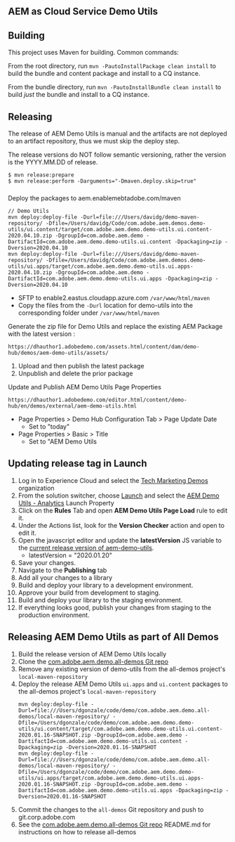 ## AEM as Cloud Service Demo Utils

## Building

This project uses Maven for building. Common commands:

From the root directory, run ``mvn -PautoInstallPackage clean install`` to build the bundle and content package and install to a CQ instance.

From the bundle directory, run ``mvn -PautoInstallBundle clean install`` to build *just* the bundle and install to a CQ instance.

## Releasing

The release of AEM Demo Utils is manual and the artifacts are not deployed to an artifact repository, thus we must skip the deploy step.

The release versions do NOT follow semantic versioning, rather the version is the YYYY.MM.DD of release.

```
$ mvn release:prepare
$ mvn release:perform -Darguments="-Dmaven.deploy.skip=true"
```
###

Deploy the packages to aem.enablemebtadobe.com/maven

```
// Demo Utils
mvn deploy:deploy-file -Durl=file:///Users/davidg/demo-maven-repository/ -Dfile=/Users/davidg/Code/com.adobe.aem.demos.demo-utils/ui.content/target/com.adobe.aem.demo.demo-utils.ui.content-2020.04.10.zip -DgroupId=com.adobe.aem.demo -DartifactId=com.adobe.aem.demo.demo-utils.ui.content -Dpackaging=zip -Dversion=2020.04.10
mvn deploy:deploy-file -Durl=file:///Users/davidg/demo-maven-repository/ -Dfile=/Users/davidg/Code/com.adobe.aem.demos.demo-utils/ui.apps/target/com.adobe.aem.demo.demo-utils.ui.apps-2020.04.10.zip -DgroupId=com.adobe.aem.demo -DartifactId=com.adobe.aem.demo.demo-utils.ui.apps -Dpackaging=zip -Dversion=2020.04.10
```

*  SFTP to enable2.eastus.cloudapp.azure.com `/var/www/html/maven`
* Copy the files from the `-Durl` location for demo-utils into the corresponding folder under `/var/www/html/maven`

Generate the zip file for Demo Utils and replace the existing AEM Package with the latest version :

```
https://dhauthor1.adobedemo.com/assets.html/content/dam/demo-hub/demos/aem-demo-utils/assets/
```

1. Upload and then publish the latest package
2. Unpublish and delete the prior package

Update and Publish AEM Demo Utils Page Properties

```
https://dhauthor1.adobedemo.com/editor.html/content/demo-hub/en/demos/external/aem-demo-utils.html
```

* Page Properties > Demo Hub Configuration Tab > Page Update Date
    * Set to "today"
* Page Properties > Basic > Title
    * Set to "AEM Demo Utils <latest version>

## Updating release tag in Launch

1. Log in to Experience Cloud and select the [Tech Marketing Demos](https://experience.adobe.com/#/@techmarketingdemos/home) organization
2. From the solution switcher, choose [Launch](https://launch.adobe.com/companies/COa4db079ed9594409abc0539cf76b82ca/properties) and select the [AEM Demo Utils - Analytics](https://launch.adobe.com/companies/COa4db079ed9594409abc0539cf76b82ca/properties/PRdbdf6a6e9e824f2dae3e0861504d7bfc/overview) Launch Property
3. Click on the **Rules** Tab and open **AEM Demo Utils Page Load** rule to edit it.
4. Under the Actions list, look for the **Version Checker** action and open to edit it.
5. Open the javascript editor and update the **latestVersion** JS variable to the [current release version of aem-demo-utils](https://git.corp.adobe.com/aem-technical-marketing/aem-demo-utils/releases).
   *   latestVersion = "2020.01.20"
6. Save your changes.
7. Navigate to the **Publishing** tab
8. Add all your changes to a library
9. Build and deploy your library to a development environment.
10. Approve your build from development to staging.
11. Build and deploy your library to the staging environment.
12. If everything looks good, publish your changes from staging to the production environment.

## Releasing AEM Demo Utils as part of All Demos

1. Build the release version of AEM Demo Utils locally
2. Clone the [com.adobe.aem.demo.all-demos Git repo](https://git.corp.adobe.com/aem-technical-marketing/com.adobe.aem.demos.all-demos)
3. Remove any existing version of demo-utils from the all-demos project's `local-maven-repository`
4. Deploy the release AEM Demo Utils `ui.apps` and `ui.content` packages to the all-demos project's `local-maven-repository`
    ```
    mvn deploy:deploy-file -Durl=file:///Users/dgonzale/code/demo/com.adobe.aem.demo.all-demos/local-maven-repository/ -Dfile=/Users/dgonzale/code/demo/com.adobe.aem.demo.demo-utils/ui.content/target/com.adobe.aem.demo.demo-utils.ui.content-2020.01.16-SNAPSHOT.zip -DgroupId=com.adobe.aem.demo -DartifactId=com.adobe.aem.demo.demo-utils.ui.content -Dpackaging=zip -Dversion=2020.01.16-SNAPSHOT
    mvn deploy:deploy-file -Durl=file:///Users/dgonzale/code/demo/com.adobe.aem.demo.all-demos/local-maven-repository/ -Dfile=/Users/dgonzale/code/demo/com.adobe.aem.demo.demo-utils/ui.apps/target/com.adobe.aem.demo.demo-utils.ui.apps-2020.01.16-SNAPSHOT.zip -DgroupId=com.adobe.aem.demo -DartifactId=com.adobe.aem.demo.demo-utils.ui.apps -Dpackaging=zip -Dversion=2020.01.16-SNAPSHOT
    ```
5. Commit the changes to the `all-demos` Git repository and push to git.corp.adobe.com
6. See the [com.adobe.aem.demo.all-demos Git repo](https://git.corp.adobe.com/aem-technical-marketing/com.adobe.aem.demos.all-demos) README.md for instructions on how to release all-demos



